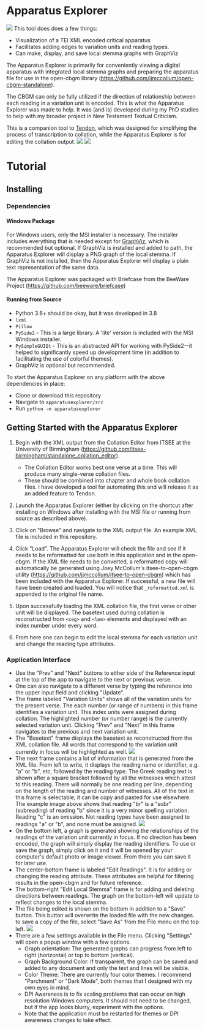 # Apparatus Explorer
![](images/appex_example.gif)
This tool does does a few things:
* Visualization of a TEI XML encoded critical apparatus
* Facilitates adding edges to variation units and reading types.
* Can make, display, and save local stemma graphs with GraphViz

The Apparatus Explorer is primarily for conveniently viewing a digital apparatus with integrated local stemma graphs and preparing the apparatus file for use in the open-cbgm library (https://github.com/jjmccollum/open-cbgm-standalone).

The CBGM can only be fully utilized if the direction of relationship between each reading in a variation unit is encoded. This is what the Apparatus Explorer was made to help. It was (and is) developed during my PhD studies to help with my broader project in New Testament Textual Criticism.

This is a companion tool to [Tendon](https://github.com/d-flood/tendon/), which was designed for simplifying the process of transcription to collation, while the Apparatus Explorer is for editing the collation output.
![](images/appex_parchment.png)
![](images/appex_dark_navigation_example.gif)
# Tutorial
## Installing
### Dependencies
#### **Windows Package**
For Windows users, only the MSI installer is necessary. The installer includes everything that is needed except for [GraphViz](https://graphviz.org/), which is recommended but optional. If GraphViz is installed and added to path, the Apparatus Explorer will display a PNG graph of the local stemma. If GraphViz is not installed, then the Apparatus Explorer will display a plain text representation of the same data.

The Apparatus Explorer was packaged with Briefcase from the BeeWare Project (https://github.com/beeware/briefcase)

#### **Running from Source**
- Python 3.6+ should be okay, but it was developed in 3.8
- `lxml`
- `Pillow`
- `PySide2` - This is a large library. A 'lite' version is included with the MSI Windows installer.
- `PySimpleGUIQt` - This is an abstracted API for working with PySide2--it helped to significantly speed up development time (in addition to facilitating the use of colorful themes).
- GraphViz is optional but recommended.

To start the Apparatus Explorer on any platform with the above dependencies in place: 
- Clone or download this repository
- Navigate to `apparatusexplorer/src`
- Run `python -m apparatusexplorer`

## Getting Started with the Apparatus Explorer

1. Begin with the XML output from the Collation Editor from ITSEE at the University of Birmingham (https://github.com/itsee-birmingham/standalone_collation_editor).
    - The Collation Editor works best one verse at a time. This will produce many single-verse collation files. 
    - These should be combined into chapter and whole book collation files. I have developed a tool for automating this and will release it as an added feature to Tendon.

2. Launch the Apparatus Explorer (either by clicking on the shortcut after installing on Windows after installing with the MSI file or running from source as described above).

3. Click on "Browse" and navigate to the XML output file. An example XML file is included in this repository.

4. Click "Load". The Apparatus Explorer will check the file and see if it needs to be reformatted for use both in this application and in the open-cbgm. If the XML file needs to be converted, a reformatted copy will automatically be generated using Joey McCollum's itsee-to-open-cbgm utility (https://github.com/jjmccollum/itsee-to-open-cbgm) which has been included with the Apparatus Explorer. If successful, a new file will have been created and loaded. You will notice that `_reformatted.xml` is appended to the original file name.

5. Upon successfully loading the XML collation file, the first verse or other unit will be displayed. The basetext used during collation is reconstructed from `<seg>` and `<lem>` elements and displayed with an index number under every word.

6. From here one can begin to edit the local stemma for each variation unit and change the reading type attributes.

### Application Interface
- Use the "Prev" and "Next" buttons to either side of the Reference input at the top of the app to navigate to the next or previous verse.
- One can also navigate to a different verse by typing the reference into the upper input field and clicking "Update".
- The frame labeled "Variation Units" shows all of the variation units for the present verse. The each number (or range of numbers) in this frame identifies a variation unit. This index units were assigned during collation. The highlighted number (or number range) is the currently selected variation unit. Clicking "Prev" and "Next" in this frame navigates to the previous and next variation unit.
- The "Basetext" frame displays the basetext as reconstructed from the XML collation file. All words that correspond to the variation unit currently in focus will be highlighted as well.
![](images/appex_rdgs.png)
- The next frame contains a lot of information that is generated from the XML file. From left to write, it displays the reading name or identifier, e.g. "a" or "b", etc, followed by the reading type. The Greek reading text is shown after a square bracket followed by all the witnesses which attest to this reading. There will normally be one reading per line, depending on the length of the reading and number of witnesses. All of the text in this frame is selectable; it can be copy and pasted for use elsewhere. The example image above shows that reading "br" is a "subr" (subreading) of reading "b" since it is a very minor spelling variation. Reading "c" is an omission. Not reading types have been assigned to readings "a" or "b", and none must be assigned.
![](images/appex_graph.png)
- On the bottom left, a graph is generated showing the relationships of the readings of the variation unit currently in focus. If no direction has been encoded, the graph will simply display the reading identifiers. To use or save the graph, simply click on it and it will be opened by your computer's default photo or image viewer. From there you can save it for later use.
- The center-bottom frame is labeled "Edit Readings". It is for adding or changing the reading attribute. These attributes are helpful for filtering results in the open-cbgm and for future reference.
- The bottom-right "Edit Local Stemma" frame is for adding and deleting directions between readings. The graph on the bottom-left will update to reflect changes to the local stemma.
- The file being edited is shown on the bottom in addition to a "Save" button. This button will overwrite the loaded file with the new changes. to save a copy of the file, select "Save As" from the File menu on the top left.
![](images/appex_settings_darkmode.png)
- There are a few settings available in the File menu. Clicking "Settings" will open a popup window with a few options.
  - Graph orientation: The generated graphs can progress from left to right (horizontal) or top to bottom (vertical).
  - Graph Background Color: If transparent, the graph can be saved and added to any document and only the text and lines will be visible.
  - Color Theme: There are currently four color themes. I recommend "Parchment" or "Dark Mode", both themes that I designed with my own eyes in mind.
  - DPI Awareness is to fix scaling problems that can occur on high resolution Windows computers. It should not need to be changed, but if the app looks blurry, experiment with the options.
  - Note that the application must be restarted for themes or DPI awareness changes to take effect.
